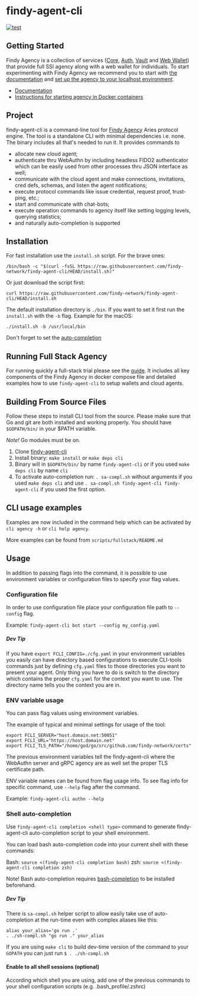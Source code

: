 # findy-agent-cli

[![test](https://github.com/findy-network/findy-agent-cli/actions/workflows/test.yml/badge.svg?branch=dev)](https://github.com/findy-network/findy-agent-cli/actions/workflows/test.yml)

## Getting Started

Findy Agency is a collection of services ([Core](https://github.com/findy-network/findy-agent),
[Auth](https://github.com/findy-network/findy-agent-auth),
[Vault](https://github.com/findy-network/findy-agent-vault) and
[Web Wallet](https://github.com/findy-network/findy-wallet-pwa)) that provide
full SSI agency along with a web wallet for individuals.
To start experimenting with Findy Agency we recommend you to start with
[the documentation](https://findy-network.github.io/) and
[set up the agency to your localhost environment](https://github.com/findy-network/findy-wallet-pwa/tree/dev/tools/env#agency-setup-for-local-development).

- [Documentation](https://findy-network.github.io/)
- [Instructions for starting agency in Docker containers](https://github.com/findy-network/findy-wallet-pwa/tree/dev/tools/env#agency-setup-for-local-development)

## Project

findy-agent-cli is a command-line tool for
[Findy Agency](https://github.com/findy-network/findy-agent) Aries protocol
engine. The tool is a standalone CLI with minimal dependencies i.e. none.
The binary includes all that's needed to run it. It provides commands to

- allocate new cloud agent;
- authenticate thru WebAuthn by including headless FIDO2 authenticator which can
  be easily used from other processes thru JSON interface as well;
- communicate with the cloud agent and make connections, invitations, cred defs,
  schemas, and listen the agent notifications;
- execute protocol commands like issue credential, request proof, trust-ping,
  etc.;
- start and communicate with chat-bots;
- execute operation commands to agency itself like setting logging levels,
  querying statistics;
- and naturally auto-completion is supported

## Installation

For fast installation use the `install.sh` script. For the brave ones:

```shell
/bin/bash -c "$(curl -fsSL https://raw.githubusercontent.com/findy-network/findy-agent-cli/HEAD/install.sh)"
```

Or just download the script first:

```shell
curl https://raw.githubusercontent.com/findy-network/findy-agent-cli/HEAD/install.sh
```

The default installation directory is `./bin`. If you want to set it first run
the `install.sh` with the `-b` flag. Example for the macOS:

```shell
./install.sh -b /usr/local/bin
```

Don't forget to set the [auto-completion](#Shell-auto-completion)

## Running Full Stack Agency

For running quickly a full-stack trial please see the
[guide](./scripts/fullstack/README.md).
It includes all key components of the Findy Agency in docker compose file and
detailed examples how to use `findy-agent-cli` to setup wallets and cloud
agents.

## Building From Source Files

Follow these steps to install CLI tool from the source. Please make sure that Go
and git are both installed and working properly. You should have `$GOPATH/bin/`
in your $PATH variable.

_Note!_ Go modules must be on.

1. Clone [findy-agent-cli](https://github.com/findy-network/findy-agent-cli)
2. Install binary: `make install` or `make deps cli`
3. Binary will in `$GOPATH/bin/` by name `findy-agent-cli` or if you used `make deps cli` by name `cli`
4. To activate auto-completion run: `. sa-compl.sh` without arguments if you
   used `make deps cli` and use `. sa-compl.sh findy-agent-cli findy-agent-cli`
   if you used the first option.

## CLI usage examples

Examples are now included in the command help which can be activated by `cli agency -h` or `cli help agency`.

More examples can be found from `scripts/fullstack/README.md`

## Usage

In addition to passing flags into the command, it is possible to use environment
variables or configuration files to specify your flag values.

### Configuration file

In order to use configuration file place your configuration file path to
`--config` flag.

Example: `findy-agent-cli bot start --config my_config.yaml`

##### Dev Tip

If you have `export FCLI_CONFIG=./cfg.yaml` in your environment variables you
easily can have directory based configurations to execute CLI-tools commands
just by defining `cfg.yaml` files to those directories you want to present your
agent. Only thing you have to do is switch to the directory which contains the
proper `cfg.yaml` for the context you want to use. The directory name tells you
the context you are in.

### ENV variable usage

You can pass flag values using environment variables.

The example of typical and minimal settings for usage of the tool:

```
export FCLI_SERVER="host.domain.net:50051"
export FCLI_URL="https://host.domain.net"
export FCLI_TLS_PATH="/home/god/go/src/github.com/findy-network/certs"
```

The previous environment variables tell the findy-agent-cli where the WebAuthn
server and gRPC agency are as well set the proper TLS certificate path.

ENV variable names can be found from flag usage info. To see flag info for
specific command, use `--help` flag after the command.

Example: `findy-agent-cli authn --help`

### Shell auto-completion

Use `findy-agent-cli completion <shell type>` command to generate
findy-agent-cli auto-completion script to your shell environment.

You can load bash auto-completion code into your current shell with these
commands:

Bash: `source <(findy-agent-cli completion bash)`
zsh: `source <(findy-agent-cli completion zsh)`

Note! Bash auto-completion requires
[bash-completion](https://github.com/scop/bash-completion) to be installed
beforehand.

##### Dev Tip

There is `sa-compl.sh` helper script to allow easily take use of auto-completion
at the run-time even with complex aliases like this:

```shell script
alias your_alias='go run .'
. ./sh-compl.sh "go run ." your_alias
```

If you are using `make cli` to build dev-time version of the command to your
`GOPATH` you can just run `$ . ./sh-compl.sh`

#### Enable to all shell sessions (optional)

According which shell you are using, add one of the previous commands to your
shell configuration scripts (e.g. .bash_profile/.zshrc)
